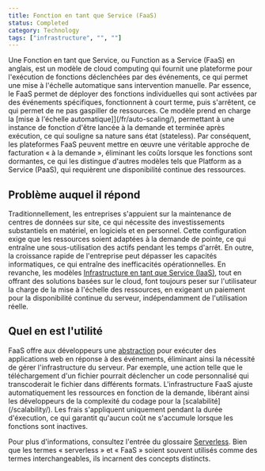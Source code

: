 ```yaml
---
title: Fonction en tant que Service (FaaS)
status: Completed
category: Technology
tags: ["infrastructure", "", ""]
---
```


Une Fonction en tant que Service, ou Function as a Service (FaaS) en anglais, est un modèle de cloud computing qui fournit une plateforme pour l'exécution de fonctions déclenchées par des événements, ce qui permet une mise à l'échelle automatique sans intervention manuelle.
Par essence, le FaaS permet de déployer des fonctions individuelles qui sont activées par des événements spécifiques, fonctionnent à court terme, puis s'arrêtent, ce qui permet de ne pas gaspiller de ressources.
Ce modèle prend en charge la [mise à l'échelle automatique]](/fr/auto-scaling/), permettant à une instance de fonction d'être lancée à la demande et terminée après exécution, ce qui souligne sa nature sans état (stateless).
Par conséquent, les plateformes FaaS peuvent mettre en œuvre une véritable approche de facturation « à la demande », éliminant les coûts lorsque les fonctions sont dormantes, ce qui les distingue d'autres modèles tels que Platform as a Service (PaaS), qui requièrent une disponibilité continue des ressources.

## Problème auquel il répond

Traditionnellement, les entreprises s'appuient sur la maintenance de centres de données sur site, ce qui nécessite des investissements substantiels en matériel, en logiciels et en personnel.
Cette configuration exige que les ressources soient adaptées à la demande de pointe, ce qui entraîne une sous-utilisation des actifs pendant les temps d'arrêt.
En outre, la croissance rapide de l'entreprise peut dépasser les capacités informatiques, ce qui entraîne des inefficacités opérationnelles.
En revanche, les modèles [Infrastructure en tant que Service (IaaS)](/fr/infrastructure-as-a-service/), tout en offrant des solutions basées sur le cloud, font toujours peser sur l'utilisateur la charge de la mise à l'échelle des ressources, en exigeant un paiement pour la disponibilité continue du serveur, indépendamment de l'utilisation réelle.

## Quel en est l'utilité

FaaS offre aux développeurs une [abstraction](/fr/abstraction/) pour exécuter des applications web en réponse à des événements, éliminant ainsi la nécessité de gérer l'infrastructure du serveur.
Par exemple, une action telle que le téléchargement d'un fichier pourrait déclencher un code personnalisé qui transcoderait le fichier dans différents formats.
L'infrastructure FaaS ajuste automatiquement les ressources en fonction de la demande, libérant ainsi les développeurs de la complexité du codage pour la [scalabilité] (/scalability/).
Les frais s'appliquent uniquement pendant la durée d'éxecution, ce qui garantit qu'aucun coût ne s'accumule lorsque les fonctions sont inactives.

Pour plus d'informations, consultez l'entrée du glossaire [Serverless](/fr/serverless/).
Bien que les termes « serverless » et « FaaS » soient souvent utilisés comme des termes interchangeables, ils incarnent des concepts distincts.
